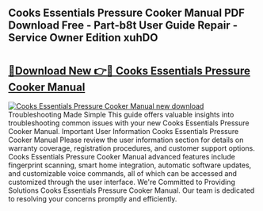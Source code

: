 ## Cooks Essentials Pressure Cooker Manual PDF Download Free - Part-b8t User Guide Repair - Service Owner Edition xuhDO

# <h2><a href="http://bc15738.oget.top/?id=Cooks+Essentials+Pressure+Cooker+Manual">🔗Download New 👉🔴 Cooks Essentials Pressure Cooker Manual</a></h2>

[![Cooks Essentials Pressure Cooker Manual new download](https://i.imgur.com/5g1atiW.png)](http://bc15738.oget.top/?id=Cooks+Essentials+Pressure+Cooker+Manual)
Troubleshooting Made Simple This guide offers valuable insights into troubleshooting common issues with your new Cooks Essentials Pressure Cooker Manual. Important User Information Cooks Essentials Pressure Cooker Manual Please review the user information section for details on warranty coverage, registration procedures, and customer support options. Cooks Essentials Pressure Cooker Manual advanced features include fingerprint scanning, smart home integration, automatic software updates, and customizable voice commands, all of which can be accessed and customized through the user interface. We're Committed to Providing Solutions Cooks Essentials Pressure Cooker Manual. Our team is dedicated to resolving your concerns promptly and efficiently.
